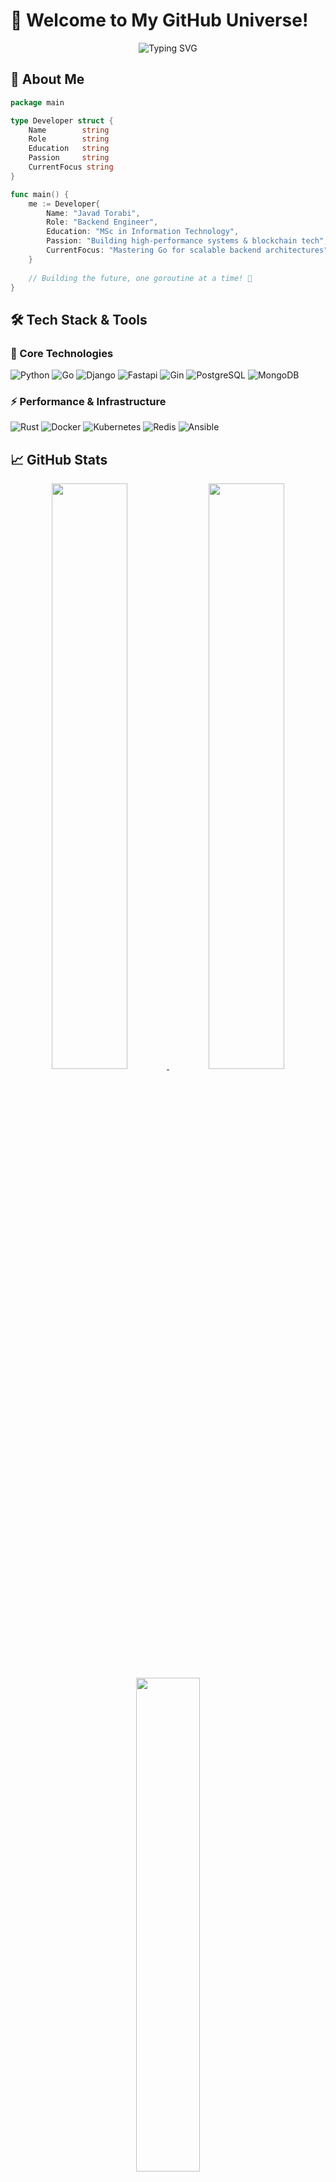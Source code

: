 # 🌟 Welcome to My GitHub Universe!

<div align="center"><img src="https://readme-typing-svg.demolab.com?font=Fira+Code&pause=1000&color=22D3EE&width=435&lines=Backend+Developer;Python+Developer;Blockchain+Developer;Open-Source+Contributor" alt="Typing SVG" /></div>

## 🚀 About Me
```go
package main

type Developer struct {
    Name        string
    Role        string  
    Education   string
    Passion     string
    CurrentFocus string
}

func main() {
    me := Developer{
        Name: "Javad Torabi",
        Role: "Backend Engineer", 
        Education: "MSc in Information Technology",
        Passion: "Building high-performance systems & blockchain tech",
        CurrentFocus: "Mastering Go for scalable backend architectures",
    }
    
    // Building the future, one goroutine at a time! 🚀
}
```

## 🛠️ Tech Stack & Tools

### 🔧 Core Technologies

![Python](https://img.shields.io/badge/Python-3776AB?style=for-the-badge&logo=python&logoColor=white)
![Go](https://img.shields.io/badge/Go-00ADD8?style=for-the-badge&logo=go&logoColor=white)
![Django](https://img.shields.io/badge/Django-092E20?style=for-the-badge&logo=django&logoColor=white)
![Fastapi](https://img.shields.io/badge/FastAPI-005571?style=for-the-badge&logo=fastapi)
![Gin](https://img.shields.io/badge/Gin-00ADD8?style=for-the-badge&logo=go&logoColor=white)
![PostgreSQL](https://img.shields.io/badge/PostgreSQL-316192?style=for-the-badge&logo=postgresql&logoColor=white)
![MongoDB](https://img.shields.io/badge/-MongoDB-47A248?style=for-the-badge&logo=mongodb&logoColor=white)

### ⚡ Performance & Infrastructure
![Rust](https://img.shields.io/badge/Rust-000000?style=for-the-badge&logo=rust&logoColor=white)
![Docker](https://img.shields.io/badge/Docker-2CA5E0?style=for-the-badge&logo=docker&logoColor=white)
![Kubernetes](https://img.shields.io/badge/Kubernetes-326CE5?style=for-the-badge&logo=kubernetes&logoColor=white)
![Redis](https://img.shields.io/badge/Redis-DC382D?style=for-the-badge&logo=redis&logoColor=white)
![Ansible](https://img.shields.io/badge/ansible-1E412D?style=for-the-badge&logo=ansible&logoColor=white)


## 📈 GitHub Stats

<div align="center">

<a href="https://github.com/JavadTorabiKh/">
  <img width="49%" src="https://github-readme-stats.vercel.app/api?username=JavadTorabiKh&show_icons=true&theme=radical&hide_border=false&include_all_commits=true&count_private=true&hide_title=false" />
  <img width="49%" src="https://github-readme-streak-stats.herokuapp.com/?user=JavadTorabiKh&theme=radical&hide_border=false" />
</a>

<a href="https://github.com/JavadTorabiKh/">
  <img width="45%" src="https://github-readme-stats.vercel.app/api/top-langs/?username=JavadTorabiKh&layout=compact&theme=radical&hide_border=true&langs_count=8&hide=scss,jupyter%20notebook&exclude_repo=compiler-design,linux-kernel,university-projects" />
</a>

<img width="90%" src="https://github-readme-activity-graph.vercel.app/graph?username=JavadTorabiKh&theme=github-dark&hide_border=true&area=true&custom_title=My%20Daily%20Development%20Activity" />

</div>

## 🌐 Let's Connect
<div align="center"> <a href="https://www.linkedin.com/in/javad-torabi-52b25a361"> <img src="https://img.shields.io/badge/LinkedIn-0077B5?style=for-the-badge&logo=linkedin&logoColor=white" /> </a> <a href="mailto:javadtorabi462@gmail.com"> <img src="https://img.shields.io/badge/Gmail-D14836?style=for-the-badge&logo=gmail&logoColor=white" /> </a> </div><div align="center"> </div>

## 🎯 My Goals 2025
- 🚀 **Master Go concurrency patterns** for high-performance systems
- 📚 **Contribute to Go open-source projects** 
- 🔗 **Build blockchain infrastructure** with Go and python
- ⚡ **Create 10x faster APIs** by leveraging Go's performance
- 🎯 **Bridge Python productivity with Go performance** in hybrid architectures
---

<div align="center">
    ⭐ Feel free to explore my repositories and don't forget to star if you find something interesting! ⭐
</div>
